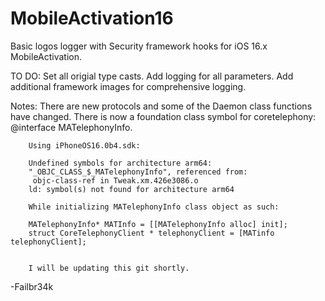 # MobileActivation16
Basic logos logger with Security framework hooks for iOS 16.x MobileActivation.

TO DO:  Set all origial type casts.
        Add logging for all parameters.
        Add additional framework images for comprehensive logging.
       
Notes:  There are new protocols and some of the Daemon class functions have changed.
        There is now a foundation class symbol for coretelephony: @interface MATelephonyInfo.

        Using iPhoneOS16.0b4.sdk:

        Undefined symbols for architecture arm64:
        "_OBJC_CLASS_$_MATelephonyInfo", referenced from:
         objc-class-ref in Tweak.xm.426e3086.o
        ld: symbol(s) not found for architecture arm64

        While initializing MATelephonyInfo class object as such:  
        
        MATelephonyInfo* MATInfo = [[MATelephonyInfo alloc] init];
        struct CoreTelephonyClient * telephonyClient = [MATinfo telephonyClient];
        
        
        I will be updating this git shortly.

-Failbr34k
